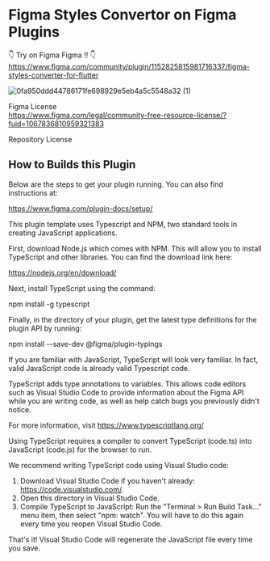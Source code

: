 # Figma Styles Convertor on Figma Plugins

👇️ Try on Figma Figma !! 👇️  
https://www.figma.com/community/plugin/1152825815981716337/figma-styles-converter-for-flutter


![0fa950ddd44786171fe698929e5eb4a5c5548a32 (1)](https://github.com/user-attachments/assets/8f82075d-de15-43c1-ae97-b8a6867f2b38)


Figma License  
https://www.figma.com/legal/community-free-resource-license/?fuid=1067836810959321383

Repository License


## How to Builds this Plugin

Below are the steps to get your plugin running. You can also find instructions at:

  https://www.figma.com/plugin-docs/setup/

This plugin template uses Typescript and NPM, two standard tools in creating JavaScript applications.

First, download Node.js which comes with NPM. This will allow you to install TypeScript and other
libraries. You can find the download link here:

  https://nodejs.org/en/download/

Next, install TypeScript using the command:

  npm install -g typescript

Finally, in the directory of your plugin, get the latest type definitions for the plugin API by running:

  npm install --save-dev @figma/plugin-typings

If you are familiar with JavaScript, TypeScript will look very familiar. In fact, valid JavaScript code
is already valid Typescript code.

TypeScript adds type annotations to variables. This allows code editors such as Visual Studio Code
to provide information about the Figma API while you are writing code, as well as help catch bugs
you previously didn't notice.

For more information, visit https://www.typescriptlang.org/

Using TypeScript requires a compiler to convert TypeScript (code.ts) into JavaScript (code.js)
for the browser to run.

We recommend writing TypeScript code using Visual Studio code:

1. Download Visual Studio Code if you haven't already: https://code.visualstudio.com/.
2. Open this directory in Visual Studio Code.
3. Compile TypeScript to JavaScript: Run the "Terminal > Run Build Task..." menu item,
    then select "npm: watch". You will have to do this again every time
    you reopen Visual Studio Code.

That's it! Visual Studio Code will regenerate the JavaScript file every time you save.
